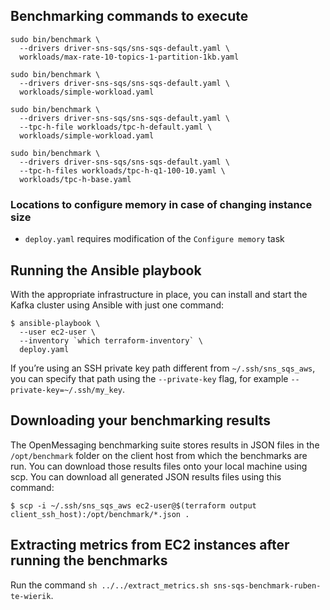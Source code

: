 ## Benchmarking commands to execute

```
sudo bin/benchmark \
  --drivers driver-sns-sqs/sns-sqs-default.yaml \
  workloads/max-rate-10-topics-1-partition-1kb.yaml
```

```
sudo bin/benchmark \
  --drivers driver-sns-sqs/sns-sqs-default.yaml \
  workloads/simple-workload.yaml
```

```
sudo bin/benchmark \
  --drivers driver-sns-sqs/sns-sqs-default.yaml \
  --tpc-h-file workloads/tpc-h-default.yaml \
  workloads/simple-workload.yaml
```

```
sudo bin/benchmark \
  --drivers driver-sns-sqs/sns-sqs-default.yaml \
  --tpc-h-files workloads/tpc-h-q1-100-10.yaml \
  workloads/tpc-h-base.yaml
```

### Locations to configure memory in case of changing instance size

* `deploy.yaml` requires modification of the `Configure memory` task

## Running the Ansible playbook

With the appropriate infrastructure in place, you can install and start the Kafka cluster using Ansible with just one command:

```
$ ansible-playbook \
  --user ec2-user \
  --inventory `which terraform-inventory` \
  deploy.yaml
```

If you’re using an SSH private key path different from `~/.ssh/sns_sqs_aws`, you can specify that path using the `--private-key` flag, for example `--private-key=~/.ssh/my_key`.

## Downloading your benchmarking results

The OpenMessaging benchmarking suite stores results in JSON files in the `/opt/benchmark` folder on the client host from which the benchmarks are run. You can download those results files onto your local machine using scp. You can download all generated JSON results files using this command:

```
$ scp -i ~/.ssh/sns_sqs_aws ec2-user@$(terraform output client_ssh_host):/opt/benchmark/*.json .
```

## Extracting metrics from EC2 instances after running the benchmarks

Run the command `sh ../../extract_metrics.sh sns-sqs-benchmark-ruben-te-wierik`.
